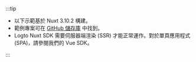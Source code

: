 :::tip

- 以下示範基於 Nuxt 3.10.2 構建。
- 範例專案可在 [GitHub 儲存庫](https://github.com/logto-io/js/tree/HEAD/packages/nuxt) 中找到。
- Logto Nuxt SDK 需要伺服器端渲染 (SSR) 才能正常運作。對於單頁應用程式 (SPA)，請參閱我們的 <MainSiteUrl href="/quick-starts/vue">Vue SDK</MainSiteUrl>。

:::
